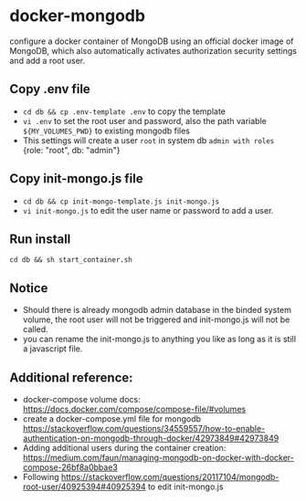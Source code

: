 # docker-mongodb
configure a docker container of MongoDB using an official docker image of MongoDB, which also automatically activates authorization security settings and add a root user.

## Copy .env file
* `cd db && cp .env-template .env` to copy the template
* `vi .env` to set the root user and password, also the path variable `${MY_VOLUMES_PWD}` to existing mongodb files 
* This settings will create a user `root` in system db `admin with roles `{role: "root", db: "admin"}

## Copy init-mongo.js file
* `cd db && cp init-mongo-template.js init-mongo.js`
* `vi init-mongo.js` to edit the user name or password to add a user.

## Run install
`cd db && sh start_container.sh`

## Notice
* Should there is already mongodb admin database in the binded system volume, the root user will not be triggered and init-mongo.js will not be called.
* you can rename the init-mongo.js to anything you like as long as it is still a javascript file.

## Additional reference:
* docker-compose volume docs: https://docs.docker.com/compose/compose-file/#volumes
* create a docker-compose.yml file for mongodb https://stackoverflow.com/questions/34559557/how-to-enable-authentication-on-mongodb-through-docker/42973849#42973849
* Adding additional users during the container creation: https://medium.com/faun/managing-mongodb-on-docker-with-docker-compose-26bf8a0bbae3
* Following https://stackoverflow.com/questions/20117104/mongodb-root-user/40925394#40925394 to edit init-mongo.js
